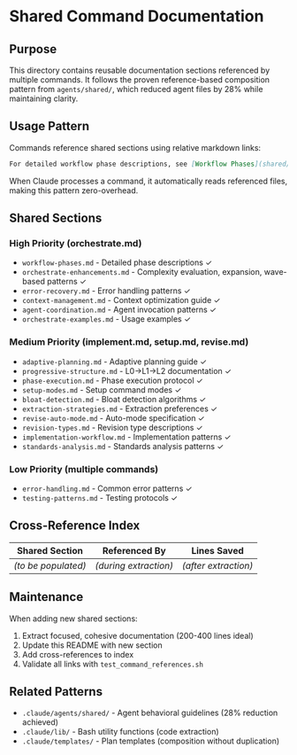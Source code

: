# Shared Command Documentation

## Purpose

This directory contains reusable documentation sections referenced by multiple commands. It follows the proven reference-based composition pattern from `agents/shared/`, which reduced agent files by 28% while maintaining clarity.

## Usage Pattern

Commands reference shared sections using relative markdown links:

```markdown
For detailed workflow phase descriptions, see [Workflow Phases](shared/workflow-phases.md).
```

When Claude processes a command, it automatically reads referenced files, making this pattern zero-overhead.

## Shared Sections

### High Priority (orchestrate.md)
- `workflow-phases.md` - Detailed phase descriptions ✓
- `orchestrate-enhancements.md` - Complexity evaluation, expansion, wave-based patterns ✓
- `error-recovery.md` - Error handling patterns ✓
- `context-management.md` - Context optimization guide ✓
- `agent-coordination.md` - Agent invocation patterns ✓
- `orchestrate-examples.md` - Usage examples ✓

### Medium Priority (implement.md, setup.md, revise.md)
- `adaptive-planning.md` - Adaptive planning guide ✓
- `progressive-structure.md` - L0->L1->L2 documentation ✓
- `phase-execution.md` - Phase execution protocol ✓
- `setup-modes.md` - Setup command modes ✓
- `bloat-detection.md` - Bloat detection algorithms ✓
- `extraction-strategies.md` - Extraction preferences ✓
- `revise-auto-mode.md` - Auto-mode specification ✓
- `revision-types.md` - Revision type descriptions ✓
- `implementation-workflow.md` - Implementation patterns ✓
- `standards-analysis.md` - Standards analysis patterns ✓

### Low Priority (multiple commands)
- `error-handling.md` - Common error patterns ✓
- `testing-patterns.md` - Testing protocols ✓

## Cross-Reference Index

| Shared Section | Referenced By | Lines Saved |
|----------------|---------------|-------------|
| _(to be populated)_ | _(during extraction)_ | _(after extraction)_ |

## Maintenance

When adding new shared sections:
1. Extract focused, cohesive documentation (200-400 lines ideal)
2. Update this README with new section
3. Add cross-references to index
4. Validate all links with `test_command_references.sh`

## Related Patterns

- `.claude/agents/shared/` - Agent behavioral guidelines (28% reduction achieved)
- `.claude/lib/` - Bash utility functions (code extraction)
- `.claude/templates/` - Plan templates (composition without duplication)
